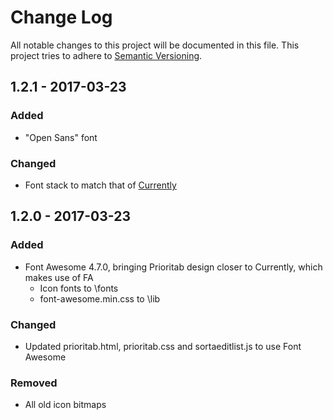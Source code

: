# Change Log
All notable changes to this project will be documented in this file.
This project tries to adhere to [Semantic Versioning](http://semver.org/).

## 1.2.1 - 2017-03-23
### Added
- "Open Sans" font

### Changed
- Font stack to match that of [Currently](https://chrome.google.com/webstore/detail/currently/ojhmphdkpgbibohbnpbfiefkgieacjmh?hl=en)

## 1.2.0 - 2017-03-23
### Added
- Font Awesome 4.7.0, bringing Prioritab design closer to Currently, which makes use of FA
  - Icon fonts to \fonts
  - font-awesome.min.css to \lib

### Changed
- Updated prioritab.html, prioritab.css and sortaeditlist.js to use Font Awesome

### Removed
- All old icon bitmaps
